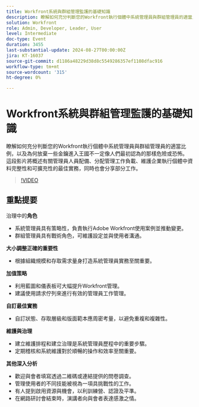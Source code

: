 ```yaml
---
title: Workfront系統與群組管理監護的基礎知識
description: 瞭解如何充分判斷您的Workfront執行個體中系統管理員與群組管理員的適當比例，以及為何放棄一些金鑰進入王國不一定像人們最初認為的那樣危險或恐怖。 這段影片將概述有關管理員人員配備、分配管理工作負載、維護企業執行個體中資料完整性和可擴充性的最佳實務，同時也會分享部分工作。
solution: Workfront
role: Admin, Developer, Leader, User
level: Intermediate
doc-type: Event
duration: 3455
last-substantial-update: 2024-08-27T00:00:00Z
jira: KT-16037
source-git-commit: d1186a48229d38d8c5549286357ef1108dfac916
workflow-type: tm+mt
source-wordcount: '315'
ht-degree: 0%

---
```



# Workfront系統與群組管理監護的基礎知識

瞭解如何充分判斷您的Workfront執行個體中系統管理員與群組管理員的適當比例，以及為何放棄一些金鑰進入王國不一定像人們最初認為的那樣危險或恐怖。 這段影片將概述有關管理員人員配備、分配管理工作負載、維護企業執行個體中資料完整性和可擴充性的最佳實務，同時也會分享部分工作。

>[!VIDEO](https://video.tv.adobe.com/v/3433002/?learn=on)

## 重點提要

治理中的&#x200B;**角色**

* 系統管理員具有策略性，負責執行Adobe Workfront使用案例並推動變更。
* 群組管理員具有戰術角色，可維護設定並與使用者溝通。

**大小調整正確的重要性**

* 根據組織規模和存取需求量身打造系統管理員實務至關重要。

**加值策略**

* 利用藍圖和儀表板可大幅提升Workfront管理。
* 建議使用請求佇列來進行有效的管理員工作管理。

**自訂最佳實務**

* 自訂狀態、存取層級和版面範本應周密考量，以避免重複和複雜性。

**維護與治理**

* 建立維護排程和建立治理是系統管理員歷程中的重要步驟。
* 定期稽核和系統維護對於順暢的操作和效率至關重要。

**其他深入分析**

* 歡迎與會者填寫透過二維碼或連結提供的問卷調查。
* 管理使用者的不同技能被視為一項具挑戰性的工作。
* 有人提到啟用資源與機會，以利訓練營、認證及平準。
* 在網路研討會結束時，演講者向與會者表達感激之情。
